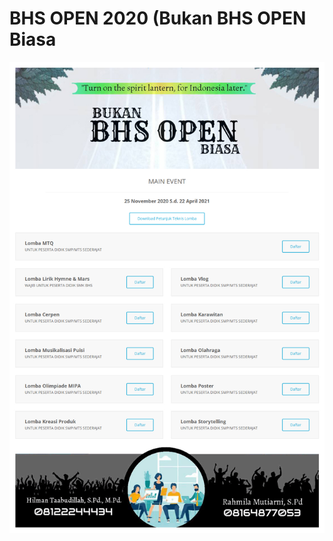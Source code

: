 # BHS OPEN 2020 (Bukan BHS OPEN Biasa

![BHS OPEN 2020 (Bukan BHS OPEN Biasa)](https://github.com/smkbhs/bhs-open/blob/main/2020/halaman.jpg?raw=true)
